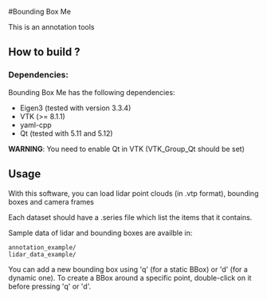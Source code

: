 #Bounding Box Me

This is an annotation tools



## How to build ?


### Dependencies:

Bounding Box Me has the following dependencies:

- Eigen3 (tested with version 3.3.4)
- VTK (>= 8.1.1)
- yaml-cpp
- Qt (tested with 5.11 and 5.12)

 **WARNING**:  You need to enable Qt in VTK (VTK_Group_Qt should be set)



## Usage

With this software, you can load lidar point clouds (in .vtp format), bounding boxes and camera frames

Each dataset should have a .series file which list the items that it contains.

Sample data of lidar and bounding boxes are availble in:
```
annotation_example/
lidar_data_example/
```

You can add a new bounding box using 'q' (for a static BBox) or 'd' (for a dynamic one).
To create a BBox around a specific point, double-click on it before pressing 'q' or 'd'.
